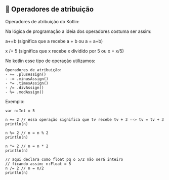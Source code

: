 ## :triangular_flag_on_post: Operadores de atribuição

Operadores de atribuição do Kotlin:

Na lógica de programação a ideia dos operadores costuma ser assim:

a+=b (significa que a recebe a + b ou a = a+b)

x /= 5 (significa que x recebe x dividido por 5 ou x = x/5)

No kotlin esse tipo de operação utilizamos:

```
Operadores de atribuição:
- += .plusAssign()
- -= .minusAssign()
- *= .timesAssign()
- /= .divAssign()
- %= .modAssign()
```



Exemplo: 

```
var n:Int = 5

n += 2 // essa operação significa que tv recebe tv + 3 --> tv = tv + 3
println(n)

n %= 2 // n = n % 2
println(n)

n *= 2 // n = n * 2
println(n)

// aqui declara como float pq o 5/2 não será inteiro
// ficando assim: n:Float = 5
n /= 2 // n = n/2
println(n)
```

